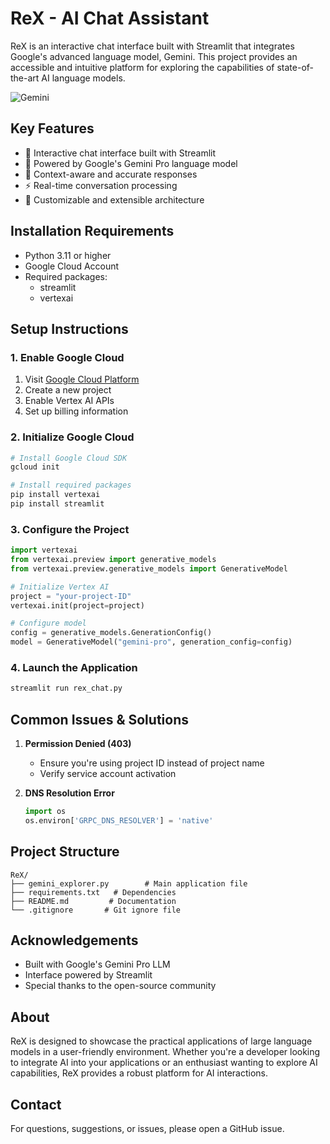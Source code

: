 # ReX - AI Chat Assistant

ReX is an interactive chat interface built with Streamlit that integrates Google's advanced language model, Gemini. This project provides an accessible and intuitive platform for exploring the capabilities of state-of-the-art AI language models.

![Gemini](https://github.com/mayankpujara/Gemini_Explorer/assets/76840933/039bc69c-dc50-478b-9e38-a4ace0252555)

## Key Features

- 💬 Interactive chat interface built with Streamlit
- 🤖 Powered by Google's Gemini Pro language model
- 🎯 Context-aware and accurate responses
- ⚡ Real-time conversation processing
- 🔧 Customizable and extensible architecture

## Installation Requirements

- Python 3.11 or higher
- Google Cloud Account
- Required packages:
  - streamlit
  - vertexai

## Setup Instructions

### 1. Enable Google Cloud

1. Visit [Google Cloud Platform](https://cloud.google.com/)
2. Create a new project
3. Enable Vertex AI APIs
4. Set up billing information

### 2. Initialize Google Cloud

```bash
# Install Google Cloud SDK
gcloud init

# Install required packages
pip install vertexai
pip install streamlit
```

### 3. Configure the Project

```python
import vertexai
from vertexai.preview import generative_models
from vertexai.preview.generative_models import GenerativeModel

# Initialize Vertex AI
project = "your-project-ID"
vertexai.init(project=project)

# Configure model
config = generative_models.GenerationConfig()
model = GenerativeModel("gemini-pro", generation_config=config)
```

### 4. Launch the Application

```bash
streamlit run rex_chat.py
```

## Common Issues & Solutions

1. **Permission Denied (403)**
   - Ensure you're using project ID instead of project name
   - Verify service account activation

2. **DNS Resolution Error**
   ```python
   import os
   os.environ['GRPC_DNS_RESOLVER'] = 'native'
   ```

## Project Structure

```
ReX/
├── gemini_explorer.py        # Main application file
├── requirements.txt   # Dependencies
├── README.md         # Documentation
└── .gitignore       # Git ignore file
```

## Acknowledgements

- Built with Google's Gemini Pro LLM
- Interface powered by Streamlit
- Special thanks to the open-source community

## About

ReX is designed to showcase the practical applications of large language models in a user-friendly environment. Whether you're a developer looking to integrate AI into your applications or an enthusiast wanting to explore AI capabilities, ReX provides a robust platform for AI interactions.

## Contact

For questions, suggestions, or issues, please open a GitHub issue.
